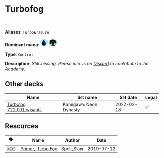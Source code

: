 <!-- This page is automatically generated by Myr: do not update it manually. Changes directly applied here will be lost. -->
# Turbofog
<br/>

**Aliases**: `TurboErasure`


**Dominant mana**: <img src="../resources/images/mana/U.png" width="25"/> <img src="../resources/images/mana/G.png" width="25"/>

**Type**: `Control`

**Description**: _Still missing. Please join us on [Discord](https://discord.gg/fYQbpjjkQ3) to contribute to the Academy._








## **Other decks**

| Name | Set name | Set date | Legal |
| -----| -------- | -------- | ----- |
| [Turbofog 722.001.wisanto](https://www.mtggoldfish.com/deck/4673166) | Kamigawa: Neon Dynasty | 2022-02-18 | ✅ |






## **Resources**

| 🗣️ | Name | Author | Date |
| -- | ---- | ------ | ---- |
| 🇬🇧 | [[Primer] Turbo Fog](https://www.mtgnexus.com/viewtopic.php?f=80&t=564) | Spell_Slam | 2019-07-12   |

